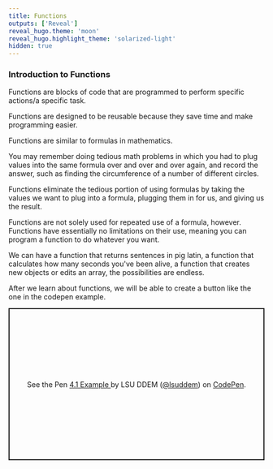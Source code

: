 ```yaml
---
title: Functions
outputs: ['Reveal']
reveal_hugo.theme: 'moon'
reveal_hugo.highlight_theme: 'solarized-light'
hidden: true
---
```

### Introduction to Functions 

Functions are blocks of code that are programmed to perform specific actions/a specific task. 

Functions are designed to be reusable because they save time and make programming easier. 

Functions are similar to formulas in mathematics. 

You may remember doing tedious math problems in which you had to plug values into the same formula over and over and over again, and record the answer, such as finding the circumference of a number of different circles.

Functions eliminate the tedious portion of using formulas by taking the values we want to plug into a formula, plugging them in for us, and giving us the result. 

Functions are not solely used for repeated use of a formula, however. Functions have essentially no limitations on their use, meaning you can program a function to do whatever you want. 

We can have a function that returns sentences in pig latin, a function that calculates how many seconds you've been alive, a function that creates new objects or edits an array, the possibilities are endless.

After we learn about functions, we will be able to create a button like the one in the codepen example. 

<p class="codepen" data-height="300" data-default-tab="result" data-slug-hash="gbYgqvY" data-pen-title="4.1 Example " data-user="lsuddem" style="height: 300px; box-sizing: border-box; display: flex; align-items: center; justify-content: center; border: 2px solid; margin: 1em 0; padding: 1em;">
  <span>See the Pen <a href="https://codepen.io/lsuddem/pen/gbYgqvY">
  4.1 Example </a> by LSU DDEM (<a href="https://codepen.io/lsuddem">@lsuddem</a>)
  on <a href="https://codepen.io">CodePen</a>.</span>
</p>
<script async src="https://cpwebassets.codepen.io/assets/embed/ei.js"></script>